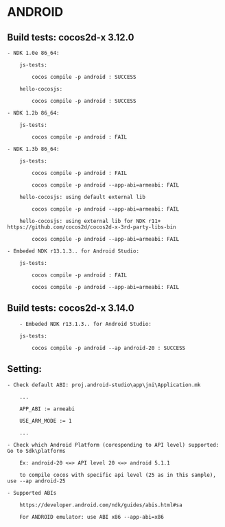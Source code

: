 # ANDROID
		
## Build tests: cocos2d-x 3.12.0
	
	- NDK 1.0e 86_64:
		
		js-tests: 
			
			cocos compile -p android : SUCCESS
			
		hello-cocosjs:
		
			cocos compile -p android : SUCCESS
			
	- NDK 1.2b 86_64:
		
		js-tests: 
			
			cocos compile -p android : FAIL
			
	- NDK 1.3b 86_64:
		
		js-tests: 
			
			cocos compile -p android : FAIL
			
			cocos compile -p android --app-abi=armeabi: FAIL
			
		hello-cocosjs: using default external lib
		
			cocos compile -p android --app-abi=armeabi: FAIL
			
		hello-cocosjs: using external lib for NDK r11+ https://github.com/cocos2d/cocos2d-x-3rd-party-libs-bin
			
			cocos compile -p android --app-abi=armeabi: FAIL
		
	- Embeded NDK r13.1.3.. for Android Studio:
		
		js-tests: 
			
			cocos compile -p android : FAIL
			
			cocos compile -p android --app-abi=armeabi: FAIL
			
## Build tests: cocos2d-x 3.14.0

		- Embeded NDK r13.1.3.. for Android Studio:
		
		js-tests: 
			
			cocos compile -p android --ap android-20 : SUCCESS
			
## Setting:

	- Check default ABI: proj.android-studio\app\jni\Application.mk
		
		...
		
		APP_ABI := armeabi

		USE_ARM_MODE := 1
		
		...
		
	- Check which Android Platform (coresponding to API level) supported: Go to Sdk\platforms
	
		Ex: android-20 <=> API level 20 <=> android 5.1.1
		
		to compile cocos with specific api level (25 as in this sample), use --ap android-25
		
	- Supported ABIs
		
		https://developer.android.com/ndk/guides/abis.html#sa
	
		For ANDROID emulator: use ABI x86 --app-abi=x86
	
		
	
			
			
			
			
			